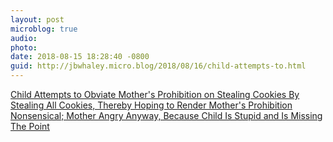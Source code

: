 ```yaml
---
layout: post
microblog: true
audio: 
photo: 
date: 2018-08-15 18:28:40 -0800
guid: http://jbwhaley.micro.blog/2018/08/16/child-attempts-to.html
---
```

[Child Attempts to Obviate Mother's Prohibition on Stealing Cookies By Stealing All Cookies, Thereby Hoping to Render Mother's Prohibition Nonsensical; Mother Angry Anyway, Because Child Is Stupid and Is Missing The Point](https://apple.news/AnS_2mt2FQMSe9A67NdbSEw)
